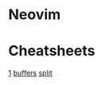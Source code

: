 # Neovim

# Cheatsheets

[1](https://deep-filament-1f1.notion.site/Vim-c4d0e6bcf35b45cbb9d24d9eebd19d71)
[buffers](https://jdhao.github.io/2018/09/29/Switching_buffers_quickly_Neovim/)
[split](https://thoughtbot.com/blog/vim-splits-move-faster-and-more-naturally)
